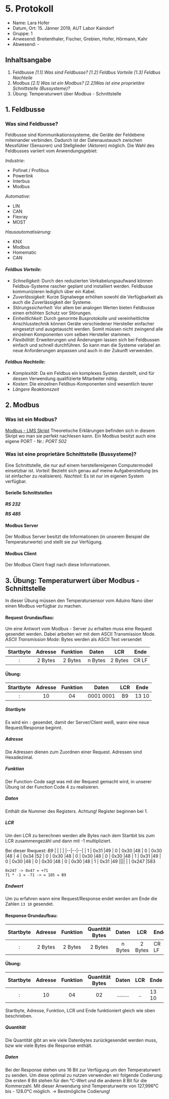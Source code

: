  # 5. Protokoll	
 - Name: Lara Hofer
 - Datum, Ort: 15. Jänner 2019, AUT Labor Kaindorf
 - Gruppe: 1
 - Anwesend: Breitenthaler, Fischer, Grebien, Hofer, Hörmann, Kahr
 - Abwesend: -

## Inhaltsangabe

1. Feldbusse
*[1.1] Was sind Feldbusse?
[1.2] Feldbus Vorteile
[1.3] Feldbus Nachteile*
2. Modbus
 *[2.1] Was ist ein Modbus?
 [2.2]Was ist eine proprietäre Schnittstelle (Bussysteme)?*
4. Übung: Temperaturwert über Modbus - Schnittstelle

## 1. Feldbusse

### Was sind Feldbusse?

Feldbusse sind Kommunikationssysteme, die Geräte der Feldebene miteinander verbinden. Dadurch ist der Datenaustausch zwischen Messfühler (Sensoren) und Stellglieder (Aktoren) möglich. Die Wahl des Feldbusses variiert vom Anwendungsgebiet:

*Industrie*:

 - Pofinet / Profibus
 - Powerlink
 - Interbus
 - Modbus

*Automative*:
- LIN
- CAN
- Flexray
- MOST

*Hausautomatisierung*:
- KNX
- Modbus
- Homematic
- CAN

#### *Feldbus Vorteile:*

-   *Schnelligkeit*:
Durch den reduzierten Verkabelungsaufwand können Feldbus-Systeme rascher geplant und installiert werden. Feldbusse kommunizieren lediglich über ein Kabel.
-   *Zuverlässigkeit*: 
Kurze Signalwege erhöhen sowohl die Verfügbarkeit als auch die Zuverlässigkeit der Systeme.
-   *Störungssicherheit*: 
Vor allem bei analogen Werten bieten Feldbusse einen erhöhten Schutz vor Störungen.
-   *Einheitlichkeit*: 
Durch genormte Busprotokolle und vereinheitlichte Anschlusstechnik können Geräte verschiedener Hersteller einfacher eingesetzt und ausgetauscht werden. Somit müssen nicht zwingend alle einzelnen Komponenten vom selben Hersteller stammen.
-  *Flexibilität*: 
Erweiterungen und Änderungen lassen sich bei Feldbussen einfach und schnell durchführen. So kann man die Systeme variabel an neue Anforderungen anpassen und auch in der Zukunft verwenden.

#### *Feldbus Nachteile:*

-   *Komplexität*: 
Da ein Feldbus ein komplexes System darstellt, sind für dessen Verwendung qualifizierte Mitarbeiter nötig.
-   *Kosten*: 
Die einzelnen Feldbus-Komponenten sind wesentlich teurer
-   *Längere Reaktionszeit*


## 2. Modbus

### Was ist ein Modbus?

[Modbus - LMS Skript](https://lms.at/dotlrn/classes/htl_elektrotechnik/610437.4AHME_LA1SX.18_19/xolrn/2148F16AC6F2E.symlink?resource_id=0-333368687&m=view#167572556) 
Theoretische Erklärungen befinden sich in diesem Skript wo man sie perfekt nachlesen kann. Ein Modbus besitzt auch eine eigene PORT - Nr.: *PORT 502*

### Was ist eine proprietäre Schnittstelle (Bussysteme)?

Eine Schnittstelle, die nur auf einem herstellereigenen Computermodell einsetzbar ist.
*Vorteil*: Bezieht sich genau auf meine Aufgabenstellung (es ist einfacher zu realisieren).
*Nachteil*: Es ist nur im eigenen System verfügbar.

#### Serielle Schnittstellen

***RS 232***




***RS 485***





#### Modbus Server
Der Modbus Server besitzt die Informationen (in unserem Beispiel die Temperaturwerte) und stellt sie zur Verfügung.

#### Modbus Client
Der Modbus Client fragt nach diese Informationen.



## 3. Übung: Temperaturwert über Modbus - Schnittstelle
In dieser Übung müssen den Temperatursensor vom Aduino Nano über einen Modbus verfügbar zu machen.

#### Request Grundaufbau:
Um eine Antwort vom Modbus - Server zu erhalten muss eine Request gesendet werden. Dabei arbeiten wir mit dem ASCII Transmission Mode.
*ASCII Transmission Mode*: Bytes werden als ASCII Text versendet


|   Startbyte   |    Adresse    |  Funktion |     Daten     |    LCR    |    Ende    |
|:-------------:|:-------------:|:---------:|:---------:|:---------:|------------|
|        :      |       2 Bytes      |    2 Bytes     |   n Bytes   |     2 Bytes    |    CR LF   |

#### Übung:

|   Startbyte   |    Adresse    |  Funktion |     Daten     |    LCR    |    Ende    |
|:-------------:|:-------------:|:---------:|:---------:|:---------:|------------|
|        :      |       10      |    04     |   0001 0001   |     B9    |    13 10   |

##### Startbyte
Es wird ein `:` gesendet, damit der Server/Client weiß, wann eine neue Request/Response beginnt.

##### Adresse
Die Adressen dienen zum Zuordnen einer Request. Adressen sind Hexadezimal.

##### Funktion
Der Function-Code sagt was mit der Request gemacht wird, in unserer Übung ist der Function Code 4 zu realisieren.

##### Daten
Enthält die Nummer des Registers. Achtung! Register beginnen bei 1.

##### LCR
Um den LCR zu berechnen werden alle Bytes nach dem Startbit bis zum LCR zusammengezähl und dann mit  -1 multipliziert.

Bei dieser Rwquest: *B9*
| |  | |
|--|--|--|
| 1 | 0x31 |49
| 0 | 0x30 |48
| 0 | 0x30 |48
| 4 | 0x34 |52
| 0 | 0x30 |48
| 0 | 0x30 |48
| 0 | 0x30 |48
| 1 | 0x31 |49
| 0 | 0x30 |48
| 0 | 0x30 |48
| 0 | 0x30 |48
| 1 | 0x31 |49
||||
|  | 0x247 |583

    0x247 -> 0x47 = +71 
    71 * -1 = -71 -> = 185 = B9

##### Endwert
Um zu erfahren wann eine Request/Response endet werden am Ende die Zahlen `13 10` gesendet.

#### Response Grundaufbau:

|   Startbyte   |    Adresse    |  Funktion | Quantität Bytes |     Daten     |    LCR    |    Ende    |
|:-------------:|:-------------:|:---------:|:---------:|:---------:|:---------:|------------|
|    :      |    2 Bytes     |    2 Bytes   |    2 Bytes | n Bytes  |   2 Bytes |    CR LF   |

#### Übung:

|   Startbyte   |    Adresse    |  Funktion | Quantität Bytes |     Daten     |    LCR    |    Ende    |
|:-------------:|:-------------:|:---------:|:---------:|:---------:|:---------:|------------|
|        :      |       10      |    04     |      02         |   .........   |     ..    |    13 10   |

Startbyte, Adresse, Funktion, LCR und Ende funktioniert gleich wie oben beschrieben.

##### Quantität

Die Quantität gibt an wie viele Datenbytes zurückgesendet werden muss, bzw wie viele Bytes die Response enthält.

##### Daten

Bei der Response stehen uns 16 Bit zur Verfügung um den Temperaturwert zu senden. Um diese optimal zu nutzen verwenden wir folgende Codierung: Die ersten 8 Bit stehen für den °C-Wert und die anderen 8 Bit für die Kommerzahl. Mit dieser Anwendung sind Temperaturwerte von 127,996°C bis - 128.0°C möglich. -> Bestmögliche Codierung!

